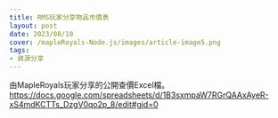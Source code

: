 ```yaml
---
title: RMS玩家分享物品市價表
layout: post
date: 2023/08/10
cover: /mapleRoyals-Node.js/images/article-image5.png
tags:
- 資源分享
---
```

由MapleRoyals玩家分享的公開查價Excel檔。
https://docs.google.com/spreadsheets/d/1B3sxmpaW7RGrQAAxAyeR-xS4mdKCTTs_DzgV0qo2p_8/edit#gid=0